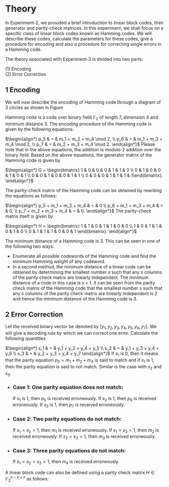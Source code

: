 # Theory


In Experiment-2, we provided a brief introduction to linear block codes, their generator and parity-check matrices. In this experiment, we shall focus on a specific class of linear block codes known as Hamming codes. We will describe these codes, calculate the parameters for these codes, give a procedure for encoding and also a procedure for correcting single errors in a Hamming code.


The theory associated with Experiment-3 is divided into two parts:

(1) Encoding
<br>
(2) Error Correction


## 1 Encoding

We will now describe the encoding of Hamming code through a diagram of 3 circles as shown in Figure



Hamming code is a code over binary field $\mathbb{F}_2$ of length 7, dimension 4 and minimum distance 3. The encoding procedure of the Hamming code is given by the following equations:

$\begin{align*}
p_5 & = & m_1 + m_2 + m_4 \mod 2, \\
p_6 & = & m_1 + m_3 + m_4 \mod 2, \\
p_7 & = & m_2 + m_3 + m_4 \mod 2.
\end{align*}$
Please note that in the above equations, the addition is modulo-2 addition over the binary field. Based on the above equations, the generator matrix of the Hamming code is given by

$\begin{align*}
G = \begin{bmatrix} 1 & 0 & 0 & 0 & 1 & 1 & 0 \\
0 & 1 & 0 & 0 & 1 & 0 & 1 \\
0 & 0 & 1 & 0 & 0 & 1 & 1 \\
0 & 0 & 0 & 1 & 1 & 1 & 1\end{bmatrix}.
\end{align*}$

The parity-check matrix of the Hamming code can be obtained by rewriting the equations as follows:

$\begin{align*}
p_5 + m_1 + m_2 + m_4 & = & 0 \\
p_6 + m_1 + m_3 + m_4 & = & 0, \\
p_7 + m_2 + m_3 + m_4 & = & 0.
\end{align*}$
The parity-check matrix itself is given by

$\begin{align*}
H = \begin{bmatrix} 1 & 1 & 0 & 1 & 1 & 0 & 0 \\
1 & 0 & 1 & 1 & 0 & 1 & 0 \\
0 & 1 & 1 & 1 & 0 & 0 & 1 \end{bmatrix}.
\end{align*}$

The minimum distance of a Hamming code is 3. This can be seen in one of the following two ways:


- Enumerate all possible codewords of the Hamming code and find the minimum Hamming weight of any codeword. 
- In a second method, the minimum distance of a linear code can be obtained by determining the smallest number $s$ such that any $s$ columns of the parity check matrix are linearly independent. The minimum distance of a code in this case is $s+1$. It can be seen from the parity check matrix of the Hamming code that the smallest number $s$ such that any $s$ columns of the parity check matrix are linearly independent is $2$ and hence the minimum distance of the Hamming code is $3$.

## 2 Error Correction

Let the received binary vector be denoted by $[y_1, y_2, y_3, y_4, y_5, y_6, y_7]$. We will give a decoding rule by which we can correct one error.
Calculate the following quantities

$\begin{align*}
s_1 & = & y_1 + y_2 + y_4 + y_5 \\
s_2 & = & y_1 + y_3 + y_4 + y_6 \\
s_3 & = & y_2 + y_3 + y_4 + y_7
\end{align*}$
If $s_1$ is $0$, then it means that the parity equation $p_5 = m_1 + m_2 + m_4$ is said to match and if $s_1$ is $1$, then the parity equation is said to not match.
Similar is the case with $s_2$ and $s_3$.

- ### Case 1: One parity equation does not match:
  If $s_1$ is $1$, then $p_5$ is received erroneously. If $s_2$ is $1$, then $p_6$ is received erroneously. If $s_3$ is $1$, then $p_7$ is received erroneously.
- ### Case 2: Two parity equations do not match: 
  If $s_1 = s_2 = 1$, then $m_1$ is received erroneously. If $s_1 = s_3 = 1$, then $m_2$ is received erroneously. If $s_2 = s_3 = 1$, then $m_3$ is received erroneously.
- ### Case 3: Three parity equations do not match:
  If $s_1 = s_2 = s_3 = 1$, then $m_4$ is received erroneously.

A linear block code can also be defined using a parity check matrix $H\in \mathbb{F}_2^{n-k \times n}$ as follows.
